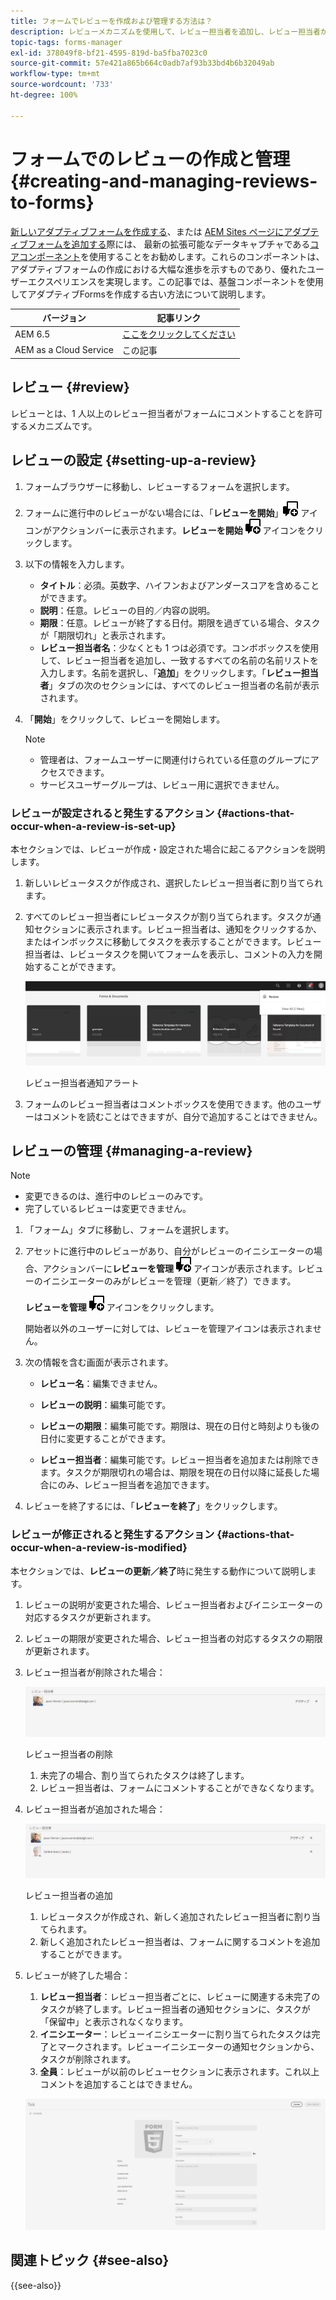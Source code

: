 ```yaml
---
title: フォームでレビューを作成および管理する方法は？
description: レビューメカニズムを使用して、レビュー担当者を追加し、レビュー担当者がフォームにコメントすることを許可します。
topic-tags: forms-manager
exl-id: 378049f8-bf21-4595-819d-ba5fba7023c0
source-git-commit: 57e421a865b664c0adb7af93b33bd4b6b32049ab
workflow-type: tm+mt
source-wordcount: '733'
ht-degree: 100%

---
```


# フォームでのレビューの作成と管理{#creating-and-managing-reviews-to-forms}

[新しいアダプティブフォームを作成する](/help/forms/creating-adaptive-form-core-components.md)、または [AEM Sites ページにアダプティブフォームを追加する](/help/forms/create-or-add-an-adaptive-form-to-aem-sites-page.md)際には、<span class="preview"> 最新の拡張可能なデータキャプチャである[コアコンポーネント](https://experienceleague.adobe.com/docs/experience-manager-core-components/using/adaptive-forms/introduction.html?lang=ja)を使用することをお勧めします。これらのコンポーネントは、アダプティブフォームの作成における大幅な進歩を示すものであり、優れたユーザーエクスペリエンスを実現します。この記事では、基盤コンポーネントを使用してアダプティブFormsを作成する古い方法について説明します。 </span>


| バージョン | 記事リンク |
| -------- | ---------------------------- |
| AEM 6.5 | [ここをクリックしてください](https://experienceleague.adobe.com/docs/experience-manager-65/forms/adaptive-forms-advanced-authoring/template-editor.html?lang=ja) |
| AEM as a Cloud Service | この記事 |

## レビュー {#review}

レビューとは、1 人以上のレビュー担当者がフォームにコメントすることを許可するメカニズムです。

## レビューの設定 {#setting-up-a-review}

1. フォームブラウザーに移動し、レビューするフォームを選択します。
1. フォームに進行中のレビューがない場合には、「**レビューを開始**」![aem6forms_review_chat_comment](assets/aem6forms_review_chat_comment.png) アイコンがアクションバーに表示されます。**レビューを開始** ![aem6forms_review_chat_comment](assets/aem6forms_review_chat_comment.png) アイコンをクリックします。
1. 以下の情報を入力します。

   * **タイトル**：必須。英数字、ハイフンおよびアンダースコアを含めることができます。
   * **説明**：任意。レビューの目的／内容の説明。
   * **期限**：任意。レビューが終了する日付。期限を過ぎている場合、タスクが「期限切れ」と表示されます。
   * **レビュー担当者名**：少なくとも 1 つは必須です。コンボボックスを使用して、レビュー担当者を追加し、一致するすべての名前の名前リストを入力します。名前を選択し、「**追加**」をクリックします。「**レビュー担当者**」タブの次のセクションには、すべてのレビュー担当者の名前が表示されます。

1. 「**開始**」をクリックして、レビューを開始します。

   >[!NOTE]
   >
   >* 管理者は、フォームユーザーに関連付けられている任意のグループにアクセスできます。
   >* サービスユーザーグループは、レビュー用に選択できません。

### レビューが設定されると発生するアクション {#actions-that-occur-when-a-review-is-set-up}

本セクションでは、レビューが作成・設定された場合に起こるアクションを説明します。

1. 新しいレビュータスクが作成され、選択したレビュー担当者に割り当てられます。
1. すべてのレビュー担当者にレビュータスクが割り当てられます。タスクが通知セクションに表示されます。レビュー担当者は、通知をクリックするか、またはインボックスに移動してタスクを表示することができます。レビュー担当者は、レビュータスクを開いてフォームを表示し、コメントの入力を開始することができます。

   ![レビュー担当者通知アラート](assets/review-notification-img.png)

   レビュー担当者通知アラート

1. フォームのレビュー担当者はコメントボックスを使用できます。他のユーザーはコメントを読むことはできますが、自分で追加することはできません。

## レビューの管理 {#managing-a-review}

>[!NOTE]
>
>* 変更できるのは、進行中のレビューのみです。
>* 完了しているレビューは変更できません。

1. 「フォーム」タブに移動し、フォームを選択します。

1. アセットに進行中のレビューがあり、自分がレビューのイニシエーターの場合、アクションバーに&#x200B;**レビューを管理** ![aem6forms_review_chat_comment](assets/aem6forms_review_chat_comment.png) アイコンが表示されます。レビューのイニシエーターのみがレビューを管理（更新／終了）できます。

   **レビューを管理** ![aem6forms_review_chat_comment](assets/aem6forms_review_chat_comment.png) アイコンをクリックします。

   開始者以外のユーザーに対しては、レビューを管理アイコンは表示されません。

1. 次の情報を含む画面が表示されます。

   * **レビュー名**：編集できません。

   * **レビューの説明**：編集可能です。

   * **レビューの期限**：編集可能です。期限は、現在の日付と時刻よりも後の日付に変更することができます。

   * **レビュー担当者**：編集可能です。レビュー担当者を追加または削除できます。タスクが期限切れの場合は、期限を現在の日付以降に延長した場合にのみ、レビュー担当者を追加できます。

1. レビューを終了するには、「**レビューを終了**」をクリックします。

### レビューが修正されると発生するアクション {#actions-that-occur-when-a-review-is-modified}

本セクションでは、**レビューの更新／終了**&#x200B;時に発生する動作について説明します。

1. レビューの説明が変更された場合、レビュー担当者およびイニシエーターの対応するタスクが更新されます。
1. レビューの期限が変更された場合、レビュー担当者の対応するタスクの期限が更新されます。

1. レビュー担当者が削除された場合：

   ![レビュー担当者の削除](assets/removeduser.png)

   レビュー担当者の削除

   1. 未完了の場合、割り当てられたタスクは終了します。
   1. レビュー担当者は、フォームにコメントすることができなくなります。

1. レビュー担当者が追加された場合：

   ![レビュー担当者の追加](assets/addedreviewer.png)

   レビュー担当者の追加

   1. レビュータスクが作成され、新しく追加されたレビュー担当者に割り当てられます。
   1. 新しく追加されたレビュー担当者は、フォームに関するコメントを追加することができます。

1. レビューが終了した場合：

   1. **レビュー担当者**：レビュー担当者ごとに、レビューに関連する未完了のタスクが終了します。レビュー担当者の通知セクションに、タスクが「保留中」と表示されなくなります。
   1. **イニシエーター**：レビューイニシエーターに割り当てられたタスクは完了とマークされます。レビューイニシエーターの通知セクションから、タスクが削除されます。
   1. **全員**：レビューが以前のレビューセクションに表示されます。これ以上コメントを追加することはできません。

   ![レビュー完了](assets/review-complete-imgg.png)


## 関連トピック {#see-also}

{{see-also}}


<!--

>[!MORELIKETHIS]
>
>* [Associating submission reviewers with a form](/help/forms/adding-reviewers-form.md)

-->